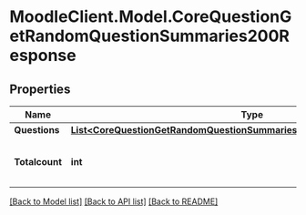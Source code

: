 # MoodleClient.Model.CoreQuestionGetRandomQuestionSummaries200Response

## Properties

Name | Type | Description | Notes
------------ | ------------- | ------------- | -------------
**Questions** | [**List&lt;CoreQuestionGetRandomQuestionSummaries200ResponseQuestionsInner&gt;**](CoreQuestionGetRandomQuestionSummaries200ResponseQuestionsInner.md) |  | 
**Totalcount** | **int** | total number of questions in result set | [default to null]

[[Back to Model list]](../README.md#documentation-for-models) [[Back to API list]](../README.md#documentation-for-api-endpoints) [[Back to README]](../README.md)


